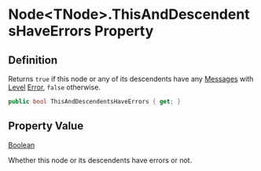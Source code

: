 # Node&lt;TNode&gt;.ThisAndDescendentsHaveErrors Property
## Definition

Returns `true` if this node or any of its descendents have any [Messages](MrKWatkins.Ast.Message.md) with [Level](MrKWatkins.Ast.Message.Level.md) [Error](MrKWatkins.Ast.MessageLevel.md#fields), `false` otherwise.

```c#
public bool ThisAndDescendentsHaveErrors { get; }
```

## Property Value

[Boolean](https://learn.microsoft.com/en-gb/dotnet/api/System.Boolean)

Whether this node or its descendents have errors or not.
